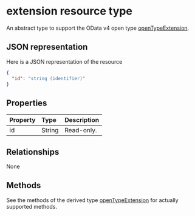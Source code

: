 # extension resource type

An abstract type to support the OData v4 open type [openTypeExtension](openTypeExtension.md).

## JSON representation

Here is a JSON representation of the resource

<!-- {
  "abstract": "true",
  "baseType": "microsoft.graph.entity",
  "blockType": "resource",
  "openType": true,
  "optionalProperties": [

  ],
  "@odata.type": "microsoft.graph.extension"
}-->

```json
{
  "id": "string (identifier)"
}

```
## Properties
| Property	   | Type	|Description|
|:---------------|:--------|:----------|
|id|String| Read-only.|

## Relationships
None


## Methods

See the methods of the derived type [openTypeExtension](openTypeExtension.md) for actually supported methods.


<!-- uuid: 8fcb5dbc-d5aa-4681-8e31-b001d5168d79
2015-10-25 14:57:30 UTC -->
<!-- {
  "type": "#page.annotation",
  "description": "extension resource",
  "keywords": "",
  "section": "documentation",
  "tocPath": ""
}-->